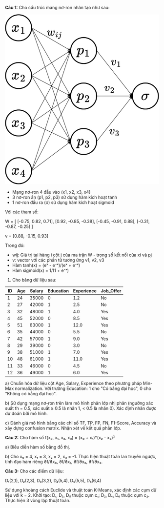**Câu 1:** Cho cấu trúc mạng nơ-ron nhân tạo như sau:

![Kien truc mang](https://github.com/Daocuong-main/hoc_may/blob/main/Untitled%20Diagram.svg)

- Mạng nơ-ron 4 đầu vào (x1, x2, x3, x4)
- 3 nơ-ron ẩn (p1, p2, p3) sử dụng hàm kích hoạt tanh
- 1 nơ-ron đầu ra (σ) sử dụng hàm kích hoạt sigmoid

Với các tham số:

W = [
    [-0.75, 0.82, 0.71],
    [0.92, -0.85, -0.38],
    [-0.45, -0.91, 0.88],
    [-0.31, -0.87, -0.25]
]

v = [0.88, -0.15, 0.93]

Trong đó:
- wij: Giá trị tại hàng i cột j của ma trận W - trọng số kết nối của xi và pj
- v: vector với các phần tử tương ứng v1, v2, v3
- Hàm tanh(x) = (eˣ - e⁻ˣ)/(eˣ + e⁻ˣ)
- Hàm sigmoid(x) = 1/(1 + e⁻ˣ)

1. Cho bảng dữ liệu sau:

| ID | Age | Salary | Education | Experience | Job_Offer |
|----|-----|---------|-----------|------------|-----------|
| 1  | 24  | 35000  | 0         | 1.2        | No        |
| 2  | 27  | 42000  | 1         | 2.5        | No        |
| 3  | 32  | 48000  | 1         | 4.0        | Yes       |
| 4  | 45  | 52000  | 0         | 8.5        | Yes       |
| 5  | 51  | 63000  | 1         | 12.0       | Yes       |
| 6  | 35  | 44000  | 0         | 5.5        | No        |
| 7  | 42  | 57000  | 1         | 9.0        | Yes       |
| 8  | 29  | 39000  | 0         | 3.0        | No        |
| 9  | 38  | 51000  | 1         | 7.0        | Yes       |
| 10 | 48  | 61000  | 1         | 11.0       | Yes       |
| 11 | 33  | 46000  | 0         | 4.5        | No        |
| 12 | 36  | 49000  | 1         | 6.0        | Yes       |

a) Chuẩn hóa dữ liệu cột Age, Salary, Experience theo phương pháp Min-Max normalization. Với trường Education: 1 cho "Có bằng đại học", 0 cho "Không có bằng đại học".

b) Sử dụng mạng nơ-ron trên làm mô hình phân lớp nhị phân (ngưỡng xác suất th = 0.5, xác suất ≥ 0.5 là nhãn 1, < 0.5 là nhãn 0). Xác định nhãn được dự đoán bởi mô hình.

c) Đánh giá mô hình bằng các chỉ số TF, TP, FP, FN, F1-Score, Accuracy và xây dựng confusion matrix. Nhận xét về kết quả phân lớp.

**Câu 2:** Cho hàm số f(x₀, x₁, x₂, x₃) = (x₀ + x₁)*(x₂ - x₃)²

a) Biểu diễn hàm số bằng đồ thị.

b) Cho x₀ = 4, x₁ = 3, x₂ = 2, x₃ = -1. Thực hiện thuật toán lan truyền ngược, tính đạo hàm riêng ∂f/∂x₀, ∂f/∂x₁, ∂f/∂x₂, ∂f/∂x₃.

**Câu 3:** Cho các điểm dữ liệu:

D₁(2,1), D₂(2,3), D₃(3,2), D₄(5,4), D₅(5,5), D₆(6,4)

Sử dụng khoảng cách Euclide và thuật toán K-Means, xác định các cụm dữ liệu với k = 2. Khởi tạo: D₁, D₃, D₅ thuộc cụm c₁; D₂, D₄, D₆ thuộc cụm c₂. Thực hiện 3 vòng lặp thuật toán.
